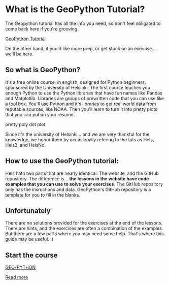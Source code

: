 # What is the GeoPython Tutorial?


The Geopython tutorial has all the info you need, so don't feel obligated to come back here if you're grooving. 

[GeoPython Tutorial](https://geo-python-site.readthedocs.io/en/latest/)

On the other hand, if you'd like more prep, or get stuck on an exercise... we'll be here.

## So what is GeoPython?
It's a free online course, in english, designed for Python beginners, sponsored by the University of Helsinki. The first course teaches you enough Python to use the Python libraries that have fun names like Pandas and Matplotlib. Libraries are groups of prewritten code that you can use like a tool box. You'll use Python and it's libraries to get real world data from reputable sources, like NOAA. Then you'll learn to turn it into pretty plots that you can put on your resume.

pretty poly  dot plot

Since it's the university of Helsinki... and we are very thankful for the knowledge, we honor them by occasionally refering to the tuts as Hels, Hels2, and HelsNo.

## How to use the GeoPython tutorial:
Hels hath two parts that are nearly identical. The website, and the GitHub repository. The difference is... **the lessons in the website have code examples that you can use to solve your exercises**. The GitHub repository only has the insructions and data. GeoPython's GitHub repository is a template for you to fill in the blanks.

## Unfortunately 
There are no solutions provided for the exercises at the end of the lessons. There are hints, and the exercises are often a combination of the examples. But there are a few parts where you may need some help. That's where this guide may be useful. :)



## Start the course
[  GEO-PYTHON  ](https://geo-python-site.readthedocs.io/en/latest/)  

[  Read more  ](read_more.md)  








